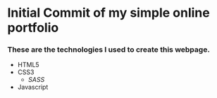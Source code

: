 # Initial Commit of my simple online portfolio


### **These are the technologies I used to create this webpage.**

+ HTML5
+ CSS3
    + *SASS*
+ Javascript